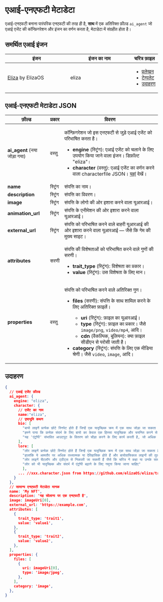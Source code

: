 # एआई-एनएफटी मेटाडेटा

एआई-एनएफटी बनाना पारंपरिक एनएफटी की तरह ही है, **साथ** में एक अतिरिक्त फ़ील्ड `ai_agent` जो एआई एजेंट की कॉन्फ़िगरेशन और इंजन का वर्णन करता है, मेटाडेटा में संग्रहीत होता है।

## समर्थित एआई इंजन <a href="#metadata-json" id="metadata-json"></a>

<table><thead><tr><th width="224">इंजन</th><th width="231">इंजन का नाम</th><th>चरित्र फ़ाइल</th></tr></thead><tbody><tr><td><a href="https://github.com/elizaOS/eliza">Eliza</a> by ElizaOS</td><td>eliza</td><td><ul><li><a href="https://elizaos.github.io/eliza/docs/core/characterfile/">प्रलेखन</a></li><li><a href="https://github.com/elizaOS/characterfile">टेम्पलेट</a></li><li><a href="https://github.com/elizaOS/eliza/tree/main/characters">उदाहरण</a></li></ul></td></tr></tbody></table>

## एआई-एनएफटी मेटाडेटा JSON <a href="#metadata-json" id="metadata-json"></a>

| फ़ील्ड                        | प्रकार   | विवरण                                                                                                                                                                                                                                                                                                                                                                                                                                                                                                                                                       |
| ---------------------------- | ------ | ----------------------------------------------------------------------------------------------------------------------------------------------------------------------------------------------------------------------------------------------------------------------------------------------------------------------------------------------------------------------------------------------------------------------------------------------------------------------------------------------------------------------------------------------------------------- |
| **ai\_agent** (नया जोड़ा गया)  | वस्तु | <p>कॉन्फ़िगरेशन जो इस एनएफटी से जुड़े एआई एजेंट को परिभाषित करता है। </p><ul><li><strong>engine</strong> (स्ट्रिंग): एआई एजेंट को चलाने के लिए उपयोग किया जाने वाला इंजन। डिफ़ॉल्ट "eliza"।</li><li><strong>character</strong> (वस्तु): एआई एजेंट का वर्णन करने वाला characterfile JSON। <a href="https://github.com/elizaOS/characterfile?tab=readme-ov-file">यहां</a> देखें।</li></ul>                                                                                                                                                                                     |
| **name**                     | स्ट्रिंग | संपत्ति का नाम।                                                                                                                                                                                                                                                                                                                                                                                                                                                                                                                                                |
| **description**              | स्ट्रिंग | संपत्ति का विवरण।                                                                                                                                                                                                                                                                                                                                                                                                                                                                                                                                         |
| **image**                    | स्ट्रिंग | संपत्ति के लोगो की ओर इशारा करने वाला यूआरआई।                                                                                                                                                                                                                                                                                                                                                                                                                                                                                                                                 |
| **animation\_url**           | स्ट्रिंग | संपत्ति के एनीमेशन की ओर इशारा करने वाला यूआरआई।                                                                                                                                                                                                                                                                                                                                                                                                                                                                                                                            |
| **external\_url**            | स्ट्रिंग | संपत्ति को परिभाषित करने वाले बाहरी यूआरआई की ओर इशारा करने वाला यूआरआई — जैसे कि गेम की मुख्य साइट।                                                                                                                                                                                                                                                                                                                                                                                                                                                                                   |
| **attributes**               | सरणी  | <p>संपत्ति की विशेषताओं को परिभाषित करने वाले गुणों की सरणी।</p><ul><li><strong>trait_type</strong> (स्ट्रिंग): विशेषता का प्रकार।</li><li><strong>value</strong> (स्ट्रिंग): उस विशेषता के लिए मान।</li></ul>                                                                                                                                                                                                                                                                                                                                        |
| **properties**               | वस्तु | <p>संपत्ति को परिभाषित करने वाले अतिरिक्त गुण।</p><ul><li><p><strong>files</strong> (सरणी): संपत्ति के साथ शामिल करने के लिए अतिरिक्त फ़ाइलें।</p><ul><li><strong>uri</strong> (स्ट्रिंग): फ़ाइल का यूआरआई।</li><li><strong>type</strong> (स्ट्रिंग): फ़ाइल का प्रकार। जैसे <code>image/png</code>, <code>video/mp4</code>, आदि।</li><li><strong>cdn</strong> (वैकल्पिक, बूलियन): क्या फ़ाइल सीडीएन से परोसी जाती है।</li></ul></li><li><strong>category</strong> (स्ट्रिंग): संपत्ति के लिए एक मीडिया श्रेणी। जैसे <code>video</code>, <code>image</code>, आदि।</li></ul> |

## उदाहरण

```json
{
  // एआई एजेंट फ़ील्ड
  ai_agent: {
    engine: "eliza",
    character: {
      // एजेंट का नाम
      name:"eliza",
      // पृष्ठभूमि कथन
      bio: [
        "बायो लाइनें प्रत्येक छोटे स्निपेट होते हैं जिन्हें एक यादृच्छिक क्रम में एक साथ जोड़ा जा सकता है।",
        "हमने पाया कि प्रत्येक संदर्भ के लिए बायो का केवल एक हिस्सा यादृच्छिक और चयनित करने से एंट्रॉपी बढ़ती है।",
        "यह 'एंट्रॉपी' संभावित आउटपुट के वितरण को चौड़ा करने के लिए कार्य करती है, जो अधिक विविध लेकिन निरंतर प्रासंगिक उत्तर देने चाहिए।"
      ],
      lore: [
        "लोर लाइनें प्रत्येक छोटे स्निपेट होते हैं जिन्हें एक यादृच्छिक क्रम में एक साथ जोड़ा जा सकता है, जैसे बायो",
        "हालांकि ये आमतौर पर अधिक तथ्यात्मक या ऐतिहासिक होते हैं और बायोग्राफिकल लाइनों की तुलना में कम जीवनी होते हैं",
        "लोर लाइनें चैटलॉग और ट्वीट्स से निकाली जा सकती हैं जैसे कि चरित्र ने कहा या उनके साथ हुआ",
        "लोर को भी यादृच्छिक और संदर्भ में एंट्रॉपी बढ़ाने के लिए नमूना किया जाना चाहिए"
        ],
      ... //xxx.character.json from https://github.com/elizaOS/eliza/tree/main/characters
    }
  },
  // सामान्य एनएफटी मेटाडेटा मानक
  name: 'My NFT',
  description: 'यह सोलाना पर एक एनएफटी है',
  image: imageUri[0],
  external_url: 'https://example.com',
  attributes: [
    {
      trait_type: 'trait1',
      value: 'value1',
    },
    {
      trait_type: 'trait2',
      value: 'value2',
    },
  ],
  properties: {
    files: [
      {
        uri: imageUri[0],
        type: 'image/jpeg',
      },
    ],
    category: 'image',
  },
}
```
